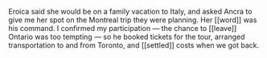 Eroica said she would be on a family vacation to Italy, and asked Ancra to give me her spot on the Montreal trip they were planning. Her [[word]] was his command. I confirmed my participation — the chance to [[leave]] Ontario was too tempting — so he booked tickets for the tour, arranged transportation to and from Toronto, and [[settled]] costs when we got back.